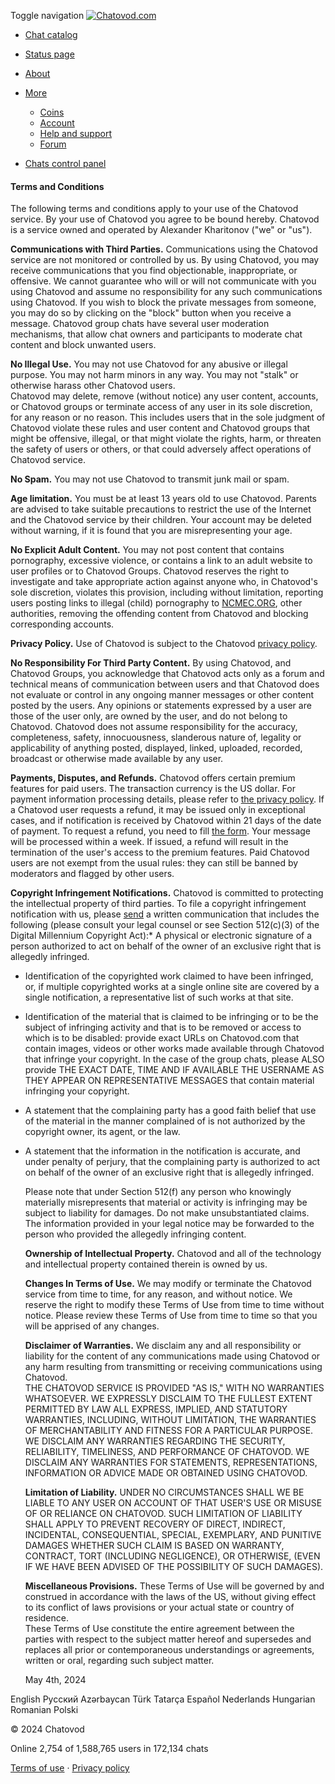 Toggle navigation [![Chatovod.com](//st1.chatovod.com/global/i/logo_h20.png)](https://chatovod.com/)

* [Chat catalog](https://chatovod.com/chats/)
* [Status page](https://chatovod.instatus.com/)
* [About](https://chatovod.com/about/)
* [More](#)
    * [Coins](https://coins.chatovod.com/u/)
    * [Account](https://account.chatovod.com/u/)
    * [Help and support](https://help.chatovod.com/)
    * [Forum](http://forum.chatovod.com/?lang=en)

* [Chats control panel](https://admin.chatovod.com/)

#### Terms and Conditions

The following terms and conditions apply to your use of the Chatovod service. By your use of Chatovod you agree to be bound hereby. Chatovod is a service owned and operated by Alexander Kharitonov ("we" or "us").  
  
**Communications with Third Parties.** Communications using the Chatovod service are not monitored or controlled by us. By using Chatovod, you may receive communications that you find objectionable, inappropriate, or offensive. We cannot guarantee who will or will not communicate with you using Chatovod and assume no responsibility for any such communications using Chatovod. If you wish to block the private messages from someone, you may do so by clicking on the "block" button when you receive a message. Chatovod group chats have several user moderation mechanisms, that allow chat owners and participants to moderate chat content and block unwanted users.  
  
**No Illegal Use.** You may not use Chatovod for any abusive or illegal purpose. You may not harm minors in any way. You may not "stalk" or otherwise harass other Chatovod users.  
Chatovod may delete, remove (without notice) any user content, accounts, or Chatovod groups or terminate access of any user in its sole discretion, for any reason or no reason. This includes users that in the sole judgment of Chatovod violate these rules and user content and Chatovod groups that might be offensive, illegal, or that might violate the rights, harm, or threaten the safety of users or others, or that could adversely affect operations of Chatovod service.  
  
**No Spam.** You may not use Chatovod to transmit junk mail or spam.  
  
**Age limitation.** You must be at least 13 years old to use Chatovod. Parents are advised to take suitable precautions to restrict the use of the Internet and the Chatovod service by their children. Your account may be deleted without warning, if it is found that you are misrepresenting your age.  
  
**No Explicit Adult Content.** You may not post content that contains pornography, excessive violence, or contains a link to an adult website to user profiles or to Chatovod Groups. Chatovod reserves the right to investigate and take appropriate action against anyone who, in Chatovod's sole discretion, violates this provision, including without limitation, reporting users posting links to illegal (child) pornography to [NCMEC.ORG](http://www.ncmec.org/missingkids/servlet/PageServlet?LanguageCountry=en_US&PageId=169), other authorities, removing the offending content from Chatovod and blocking corresponding accounts.  
  
**Privacy Policy.** Use of Chatovod is subject to the Chatovod [privacy policy](https://chatovod.com/privacy/).  
  
**No Responsibility For Third Party Content.** By using Chatovod, and Chatovod Groups, you acknowledge that Chatovod acts only as a forum and technical means of communication between users and that Chatovod does not evaluate or control in any ongoing manner messages or other content posted by the users. Any opinions or statements expressed by a user are those of the user only, are owned by the user, and do not belong to Chatovod. Chatovod does not assume responsibility for the accuracy, completeness, safety, innocuousness, slanderous nature of, legality or applicability of anything posted, displayed, linked, uploaded, recorded, broadcast or otherwise made available by any user.  
  
**Payments, Disputes, and Refunds.** Chatovod offers certain premium features for paid users. The transaction currency is the US dollar. For payment information processing details, please refer to [the privacy policy](https://chatovod.com/privacy/). If a Chatovod user requests a refund, it may be issued only in exceptional cases, and if notification is received by Chatovod within 21 days of the date of payment. To request a refund, you need to fill [the form](https://help.chatovod.com/help/chats/new/). Your message will be processed within a week. If issued, a refund will result in the termination of the user's access to the premium features. Paid Chatovod users are not exempt from the usual rules: they can still be banned by moderators and flagged by other users.  
  
**Copyright Infringement Notifications.** Chatovod is committed to protecting the intellectual property of third parties. To file a copyright infringement notification with us, please [send](https://help.chatovod.com/help/chats/new/) a written communication that includes the following (please consult your legal counsel or see Section 512(c)(3) of the Digital Millennium Copyright Act):* A physical or electronic signature of a person authorized to act on behalf of the owner of an exclusive right that is allegedly infringed.
* Identification of the copyrighted work claimed to have been infringed, or, if multiple copyrighted works at a single online site are covered by a single notification, a representative list of such works at that site.
* Identification of the material that is claimed to be infringing or to be the subject of infringing activity and that is to be removed or access to which is to be disabled: provide exact URLs on Chatovod.com that contain images, videos or other works made available through Chatovod that infringe your copyright. In the case of the group chats, please ALSO provide THE EXACT DATE, TIME AND IF AVAILABLE THE USERNAME AS THEY APPEAR ON REPRESENTATIVE MESSAGES that contain material infringing your copyright.
* A statement that the complaining party has a good faith belief that use of the material in the manner complained of is not authorized by the copyright owner, its agent, or the law.
* A statement that the information in the notification is accurate, and under penalty of perjury, that the complaining party is authorized to act on behalf of the owner of an exclusive right that is allegedly infringed.  
      
    Please note that under Section 512(f) any person who knowingly materially misrepresents that material or activity is infringing may be subject to liability for damages. Do not make unsubstantiated claims.  
    The information provided in your legal notice may be forwarded to the person who provided the allegedly infringing content.  
      
    **Ownership of Intellectual Property.** Chatovod and all of the technology and intellectual property contained therein is owned by us.  
      
    **Changes In Terms of Use.** We may modify or terminate the Chatovod service from time to time, for any reason, and without notice. We reserve the right to modify these Terms of Use from time to time without notice. Please review these Terms of Use from time to time so that you will be apprised of any changes.  
      
    **Disclaimer of Warranties.** We disclaim any and all responsibility or liability for the content of any communications made using Chatovod or any harm resulting from transmitting or receiving communications using Chatovod.  
    THE CHATOVOD SERVICE IS PROVIDED "AS IS," WITH NO WARRANTIES WHATSOEVER. WE EXPRESSLY DISCLAIM TO THE FULLEST EXTENT PERMITTED BY LAW ALL EXPRESS, IMPLIED, AND STATUTORY WARRANTIES, INCLUDING, WITHOUT LIMITATION, THE WARRANTIES OF MERCHANTABILITY AND FITNESS FOR A PARTICULAR PURPOSE. WE DISCLAIM ANY WARRANTIES REGARDING THE SECURITY, RELIABILITY, TIMELINESS, AND PERFORMANCE OF CHATOVOD. WE DISCLAIM ANY WARRANTIES FOR STATEMENTS, REPRESENTATIONS, INFORMATION OR ADVICE MADE OR OBTAINED USING CHATOVOD.  
      
    **Limitation of Liability.** UNDER NO CIRCUMSTANCES SHALL WE BE LIABLE TO ANY USER ON ACCOUNT OF THAT USER'S USE OR MISUSE OF OR RELIANCE ON CHATOVOD. SUCH LIMITATION OF LIABILITY SHALL APPLY TO PREVENT RECOVERY OF DIRECT, INDIRECT, INCIDENTAL, CONSEQUENTIAL, SPECIAL, EXEMPLARY, AND PUNITIVE DAMAGES WHETHER SUCH CLAIM IS BASED ON WARRANTY, CONTRACT, TORT (INCLUDING NEGLIGENCE), OR OTHERWISE, (EVEN IF WE HAVE BEEN ADVISED OF THE POSSIBILITY OF SUCH DAMAGES).  
      
    **Miscellaneous Provisions.** These Terms of Use will be governed by and construed in accordance with the laws of the US, without giving effect to its conflict of laws provisions or your actual state or country of residence.  
    These Terms of Use constitute the entire agreement between the parties with respect to the subject matter hereof and supersedes and replaces all prior or contemporaneous understandings or agreements, written or oral, regarding such subject matter.  
      
    May 4th, 2024

English Русский Azərbaycan Türk Tatarça Español Nederlands Hungarian Romanian Polski

© 2024 Chatovod

Online 2,754 of 1,588,765 users in 172,134 chats

[Terms of use](https://chatovod.com/terms/) · [Privacy policy](https://chatovod.com/privacy/)